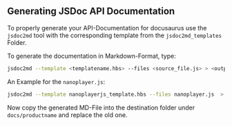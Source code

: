 ## Generating JSDoc API Documentation

To properly generate your API-Documentation for docusaurus use the `jsdoc2md` tool with the corresponding template from the `jsdoc2md_templates` Folder.

To generate the documentation in Markdown-Format, type:

```bash
jsdoc2md --template <templatename.hbs> --files <source_file.js> > <output.md>
```

An Example for the `nanoplayer.js`:
```bash
jsdoc2md --template nanoplayerjs_template.hbs --files nanoplayer.js  > nanoplayer_api.md
```

Now copy the generated MD-File into the destination folder under `docs/productname` and replace the old one.

